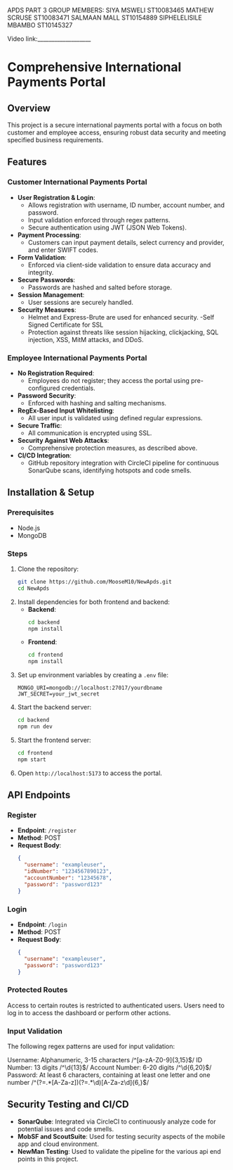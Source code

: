 APDS PART 3
GROUP MEMBERS:
SIYA MSWELI ST10083465
MATHEW SCRUSE ST10083471
SALMAAN MALL ST10154889
SIPHELELISILE MBAMBO ST10145327

Video link:___________________


# Comprehensive International Payments Portal

## Overview
This project is a secure international payments portal with a focus on both customer and employee access, ensuring robust data security and meeting specified business requirements.

## Features

### Customer International Payments Portal
- **User Registration & Login**: 
  - Allows registration with username, ID number, account number, and password.
  - Input validation enforced through regex patterns.
  - Secure authentication using JWT (JSON Web Tokens).
- **Payment Processing**:
  - Customers can input payment details, select currency and provider, and enter SWIFT codes.
- **Form Validation**:
  - Enforced via client-side validation to ensure data accuracy and integrity.
- **Secure Passwords**:
  - Passwords are hashed and salted before storage.
- **Session Management**:
  - User sessions are securely handled.
- **Security Measures**:
  - Helmet and Express-Brute are used for enhanced security.
  -Self Signed Certificate for SSL 
  - Protection against threats like session hijacking, clickjacking, SQL injection, XSS, MitM attacks, and DDoS.

### Employee International Payments Portal
- **No Registration Required**:
  - Employees do not register; they access the portal using pre-configured credentials.
- **Password Security**:
  - Enforced with hashing and salting mechanisms.
- **RegEx-Based Input Whitelisting**:
  - All user input is validated using defined regular expressions.
- **Secure Traffic**:
  - All communication is encrypted using SSL.
- **Security Against Web Attacks**:
  - Comprehensive protection measures, as described above.
- **CI/CD Integration**:
  - GitHub repository integration with CircleCI pipeline for continuous SonarQube scans, identifying hotspots and code smells.

## Installation & Setup

### Prerequisites
- Node.js
- MongoDB

### Steps
1. Clone the repository:
   ```bash
   git clone https://github.com/MooseM10/NewApds.git
   cd NewApds
   ```
2. Install dependencies for both frontend and backend:
   - **Backend**:
     ```bash
     cd backend
     npm install
     ```
   - **Frontend**:
     ```bash
     cd frontend
     npm install
     ```
3. Set up environment variables by creating a `.env` file:
   ```plaintext
   MONGO_URI=mongodb://localhost:27017/yourdbname
   JWT_SECRET=your_jwt_secret
   ```
4. Start the backend server:
   ```bash
   cd backend
   npm run dev
   ```
5. Start the frontend server:
   ```bash
   cd frontend
   npm start
   ```
6. Open `http://localhost:5173` to access the portal.

## API Endpoints

### Register
- **Endpoint**: `/register`
- **Method**: POST
- **Request Body**:
  ```json
  {
    "username": "exampleuser",
    "idNumber": "1234567890123",
    "accountNumber": "12345678",
    "password": "password123"
  }
  ```

### Login
- **Endpoint**: `/login`
- **Method**: POST
- **Request Body**:
  ```json
  {
    "username": "exampleuser",
    "password": "password123"
  }
  ```
  
### Protected Routes
Access to certain routes is restricted to authenticated users. Users need to log in to access the dashboard or perform other actions.

### Input Validation
The following regex patterns are used for input validation:

Username: Alphanumeric, 3-15 characters
/^[a-zA-Z0-9]{3,15}$/
ID Number: 13 digits
/^\d{13}$/
Account Number: 6-20 digits
/^\d{6,20}$/
Password: At least 6 characters, containing at least one letter and one number
/^(?=.*[A-Za-z])(?=.*\d)[A-Za-z\d]{6,}$/

## Security Testing and CI/CD
- **SonarQube**: Integrated via CircleCI to continuously analyze code for potential issues and code smells.
- **MobSF and ScoutSuite**: Used for testing security aspects of the mobile app and cloud environment.
- **NewMan Testing**: Used to validate the pipeline for the various api end points in this project. 

